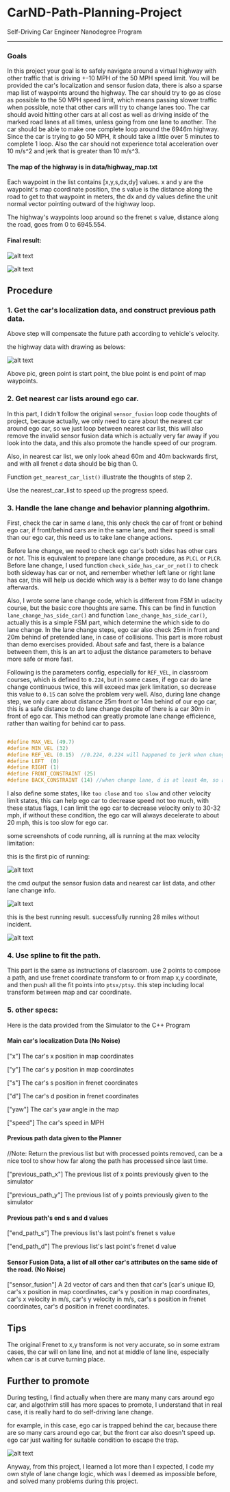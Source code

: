 # CarND-Path-Planning-Project
Self-Driving Car Engineer Nanodegree Program

----------------

[//]: # (Image References)
[image1]: ./output/final1.gif
[image11]: ./output/final2.gif
[image2]: ./output/trajectory.PNG
[image3]: ./output/1.PNG
[image4]: ./output/2.PNG
[image5]: ./output/best.PNG
[image6]: ./output/trap.PNG

### Goals
In this project your goal is to safely navigate around a virtual highway with other traffic that is driving +-10 MPH of the 50 MPH speed limit. You will be provided the car's localization and sensor fusion data, there is also a sparse map list of waypoints around the highway. The car should try to go as close as possible to the 50 MPH speed limit, which means passing slower traffic when possible, note that other cars will try to change lanes too. The car should avoid hitting other cars at all cost as well as driving inside of the marked road lanes at all times, unless going from one lane to another. The car should be able to make one complete loop around the 6946m highway. Since the car is trying to go 50 MPH, it should take a little over 5 minutes to complete 1 loop. Also the car should not experience total acceleration over 10 m/s^2 and jerk that is greater than 10 m/s^3.

#### The map of the highway is in data/highway_map.txt
Each waypoint in the list contains  [x,y,s,dx,dy] values. x and y are the waypoint's map coordinate position, the s value is the distance along the road to get to that waypoint in meters, the dx and dy values define the unit normal vector pointing outward of the highway loop.

The highway's waypoints loop around so the frenet s value, distance along the road, goes from 0 to 6945.554.


#### Final result:

![alt text][image1]

![alt text][image11]

## Procedure

### 1. Get the car's localization data, and construct previous path data.

Above step will compensate the future path according to vehicle's velocity.

the highway data with drawing as belows:

![alt text][image2]

Above pic, green point is start point, the blue point is end point of map waypoints.

### 2. Get nearest car lists around ego car.

In this part, I didn't follow the original `sensor_fusion` loop code thoughts of project, because actually, we only need to care about the nearest car around ego car, so we just loop between nearest car list, this will also remove the invalid sensor fusion data which is actually very far away if you look into the data, and this also promote the handle speed of our program.

Also, in nearest car list, we only look ahead 60m and 40m backwards first, and with all frenet `d` data should be big than 0.

Function `get_nearest_car_list()` illustrate the thoughts of step 2. 

Use the nearest_car_list to speed up the progress speed.

### 3. Handle the lane change and behavior planning algothrim.

First, check the car in same `d` lane, this only check the car of front or behind ego car, if front/behind cars are in the same lane, and their speed is small than our ego car, this need us to take lane change actions.

Before lane change, we need to check ego car's both sides has other cars or not. This is equivalent to prepare lane change procedure, as `PLCL` or `PLCR`. Before lane change, I used function `check_side_has_car_or_not()` to check both sideway has car or not, and remember whether left lane or right lane has car, this will help us decide which way is a better way to do lane change afterwards.

Also, I wrote some lane change code, which is different from FSM in udacity course, but the basic core thoughts are same. This can be find in function `lane_change_has_side_car()` and  function `lane_change_has_side_car()`, actually this is a simple FSM part, which determine the which side to do lane change. In the lane change steps, ego car also check 25m in front and 20m behind of pretended lane, in case of collisions. This part is more robust than demo exercises provided. About safe and fast, there is a balance between them, this is an art to adjust the distance parameters to behave more safe or more fast.

Following is the parameters config, especially for `REF_VEL`, in classroom courses, which is defined to `0.224`, but in some cases, if ego car do lane change continuous twice, this will exceed max jerk limitation, so decrease this value to `0.15` can solve the problem very well. Also, during lane change step, we only care about distance 25m front or 14m behind of our ego car, this is a safe distance to do lane change despite of there is a car 30m in front of ego car. This method can greatly promote lane change efficience, rather than waiting for behind car to pass. 

```cpp

#define MAX_VEL (49.7)
#define MIN_VEL (32)
#define REF_VEL (0.15)  //0.224, 0.224 will happened to jerk when change lane continuous.
#define LEFT  (0)
#define RIGHT (1)
#define FRONT_CONSTRAINT (25)
#define BACK_CONSTRAINT (14) //when change lane, d is at least 4m, so actually s is 10m

```

I also define some states, like `too close` and `too slow` and other velocity limit states, this can help ego car to decrease speed not too much, with these status flags, I can limit the ego car to decrease velocity only to 30-32 mph, if without these condition, the ego car will always decelerate to about 20 mph, this is too slow for ego car.

some screenshots of code running, all is running at the max velocity limitation:


this is the first pic of running:


![alt text][image3]


the cmd output the sensor fusion data and nearest car list data, and other lane change info.


![alt text][image4]


this is the best running result. successfully running 28 miles without incident.


![alt text][image5]


### 4. Use spline to fit the path.

This part is the same as instructions of classroom. use 2 points to compose a path, and use frenet coordinate transform to or from map x,y coordinate, and then push all the fit points into `ptsx/ptsy`. this step including local transform between map and car coordinate.

### 5. other specs:

Here is the data provided from the Simulator to the C++ Program

#### Main car's localization Data (No Noise)

["x"] The car's x position in map coordinates

["y"] The car's y position in map coordinates

["s"] The car's s position in frenet coordinates

["d"] The car's d position in frenet coordinates

["yaw"] The car's yaw angle in the map

["speed"] The car's speed in MPH

#### Previous path data given to the Planner

//Note: Return the previous list but with processed points removed, can be a nice tool to show how far along the path has processed since last time. 

["previous_path_x"] The previous list of x points previously given to the simulator

["previous_path_y"] The previous list of y points previously given to the simulator

#### Previous path's end s and d values 

["end_path_s"] The previous list's last point's frenet s value

["end_path_d"] The previous list's last point's frenet d value

#### Sensor Fusion Data, a list of all other car's attributes on the same side of the road. (No Noise)

["sensor_fusion"] A 2d vector of cars and then that car's [car's unique ID, car's x position in map coordinates, car's y position in map coordinates, car's x velocity in m/s, car's y velocity in m/s, car's s position in frenet coordinates, car's d position in frenet coordinates. 


## Tips

The original Frenet to x,y transform is not very accurate, so in some extram cases, the car will on lane line, and not at middle of lane line, especially when car is at curve turning place.

## Further to promote

During testing, I find actually when there are many many cars around ego car, and algothrim still has more spaces to promote, I understand that in real case, it is really hard to do self-driving lane change. 

for example, in this case, ego car is trapped behind the car, because there are so many cars around ego car, but the front car also doesn't speed up. ego car just waiting for suitable condition to escape the trap.

![alt text][image6]

Anyway, from this project, I learned a lot more than I expected, I code my own style of lane change logic, which was I deemed as impossible before, and solved many problems during this project.

